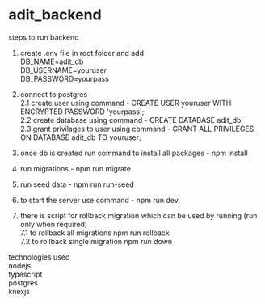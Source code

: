 # adit_backend

steps to run backend

1. create .env file in root folder and add<br />
   DB_NAME=adit_db<br />
   DB_USERNAME=youruser<br />
   DB_PASSWORD=yourpass<br />

2. connect to postgres <br />
   2.1 create user using command - CREATE USER youruser WITH ENCRYPTED PASSWORD 'yourpass';<br />
   2.2 create database using command - CREATE DATABASE adit_db;<br />
   2.3 grant privilages to user using command - GRANT ALL PRIVILEGES ON DATABASE adit_db TO youruser;<br />

3. once db is created run command to install all packages - npm install<br />
4. run migrations - npm run migrate<br />
5. run seed data - npm run run-seed<br />
6. to start the server use command - npm run dev<br />
7. there is script for rollback migration which can be used by running (run only when required)<br />
   7.1 to rollback all migrations npm run rollback<br />
   7.2 to rollback single migration npm run down <br />

technologies used<br />
nodejs <br />
typescript <br />
postgres <br />
knexjs <br />
